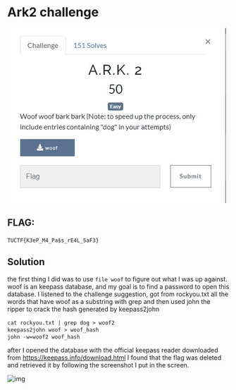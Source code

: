 # Ark2 challenge
<p align="center">
  <img src="Attachments/Description.jpg" />
</p>


## FLAG:
`TUCTF{K3eP_M4_Pa$s_rE4L_SaF3}`

## Solution

the first thing I did was to use `file woof` to figure out what I was up against. woof is an keepass database, and my goal is to find a password to open this database. I listened to the challenge suggestion, got from rockyou.txt all the words that have woof as a substring with grep and then used john the ripper to crack the hash generated by keepass2john

```
cat rockyou.txt | grep dog > woof2
keepass2john woof > woof_hash
john -w=woof2 woof_hash
```

after I opened the database with the official keepass reader downloaded from https://keepass.info/download.html I found that the flag was deleted and retrieved it by following the screenshot I put in the screen.

![img](D:\download\ctf\other_ctf\templateCTF\TUCTF2023\Ark2\attachments\image.png)